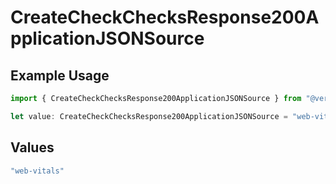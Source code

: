 # CreateCheckChecksResponse200ApplicationJSONSource

## Example Usage

```typescript
import { CreateCheckChecksResponse200ApplicationJSONSource } from "@vercel/sdk/models/operations";

let value: CreateCheckChecksResponse200ApplicationJSONSource = "web-vitals";
```

## Values

```typescript
"web-vitals"
```